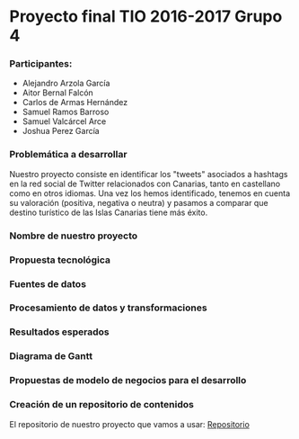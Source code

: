 # Proyecto final TIO 2016-2017 Grupo 4

### Participantes:

* Alejandro Arzola García
* Aitor Bernal Falcón
* Carlos de Armas Hernández
* Samuel Ramos Barroso
* Samuel Valcárcel Arce
* Joshua Perez García

### Problemática a desarrollar

Nuestro proyecto consiste en identificar los "tweets" asociados a hashtags en la red social de Twitter relacionados con Canarias, tanto en castellano como en otros idiomas. Una vez los hemos identificado, tenemos en cuenta su valoración (positiva, negativa o neutra) y pasamos a comparar que destino turístico de las Islas Canarias tiene más éxito.

### Nombre de nuestro proyecto

### Propuesta tecnológica

### Fuentes de datos

### Procesamiento de datos y transformaciones

### Resultados esperados

### Diagrama de Gantt

### Propuestas de modelo de negocios para el desarrollo

### Creación de un repositorio de contenidos

El repositorio de nuestro proyecto que vamos a usar: [Repositorio](https://github.com/Grupo-3-TIO/proyecto-final-tio)
